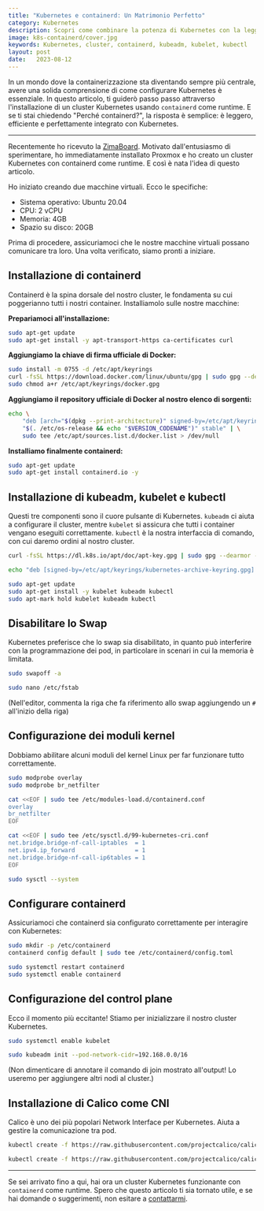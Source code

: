 ```yaml
---
title: "Kubernetes e containerd: Un Matrimonio Perfetto"
category: Kubernetes
description: Scopri come combinare la potenza di Kubernetes con la leggerezza e l'efficienza di containerd. Una guida passo passo che ti accompagna nella creazione di un cluster perfetto, pronto per ogni sfida!
image: k8s-containerd/cover.jpg
keywords: Kubernetes, cluster, containerd, kubeadm, kubelet, kubectl
layout: post
date:   2023-08-12
---
```


In un mondo dove la containerizzazione sta diventando sempre più centrale, avere una solida comprensione di come configurare Kubernetes è essenziale. In questo articolo, ti guiderò passo passo attraverso l'installazione di un cluster Kubernetes usando `containerd` come runtime. E se ti stai chiedendo "Perché containerd?", la risposta è semplice: è leggero, efficiente e perfettamente integrato con Kubernetes.

---

Recentemente ho ricevuto la [ZimaBoard](https://www.zimaboard.com/). Motivato dall'entusiasmo di sperimentare, ho immediatamente installato Proxmox e ho creato un cluster Kubernetes con containerd come runtime. E così è nata l'idea di questo articolo.

Ho iniziato creando due macchine virtuali. Ecco le specifiche:

- Sistema operativo: Ubuntu 20.04
- CPU: 2 vCPU
- Memoria: 4GB
- Spazio su disco: 20GB

Prima di procedere, assicuriamoci che le nostre macchine virtuali possano comunicare tra loro. Una volta verificato, siamo pronti a iniziare.

## Installazione di containerd

Containerd è la spina dorsale del nostro cluster, le fondamenta su cui poggerianno tutti i nostri container. Installiamolo sulle nostre macchine:

**Prepariamoci all'installazione:**

```bash
sudo apt-get update
sudo apt-get install -y apt-transport-https ca-certificates curl
```

**Aggiungiamo la chiave di firma ufficiale di Docker:**

```bash
sudo install -m 0755 -d /etc/apt/keyrings
curl -fsSL https://download.docker.com/linux/ubuntu/gpg | sudo gpg --dearmor -o /etc/apt/keyrings/docker.gpg
sudo chmod a+r /etc/apt/keyrings/docker.gpg
```

**Aggiungiamo il repository ufficiale di Docker al nostro elenco di sorgenti:**

```bash
echo \
    "deb [arch="$(dpkg --print-architecture)" signed-by=/etc/apt/keyrings/docker.gpg] https://download.docker.com/linux/ubuntu \
    "$(. /etc/os-release && echo "$VERSION_CODENAME")" stable" | \
    sudo tee /etc/apt/sources.list.d/docker.list > /dev/null
```

**Installiamo finalmente containerd:**

```bash
sudo apt-get update
sudo apt-get install containerd.io -y
```

## Installazione di kubeadm, kubelet e kubectl

Questi tre componenti sono il cuore pulsante di Kubernetes. `kubeadm` ci aiuta a configurare il cluster, mentre `kubelet` si assicura che tutti i container vengano eseguiti correttamente. `kubectl` è la nostra interfaccia di comando, con cui daremo ordini al nostro cluster.

```bash
curl -fsSL https://dl.k8s.io/apt/doc/apt-key.gpg | sudo gpg --dearmor -o /etc/apt/keyrings/kubernetes-archive-keyring.gpg
```

```bash
echo "deb [signed-by=/etc/apt/keyrings/kubernetes-archive-keyring.gpg] https://apt.kubernetes.io/ kubernetes-xenial main" | sudo tee /etc/apt/sources.list.d/kubernetes.list
```

```bash
sudo apt-get update
sudo apt-get install -y kubelet kubeadm kubectl
sudo apt-mark hold kubelet kubeadm kubectl
```

## Disabilitare lo Swap

Kubernetes preferisce che lo swap sia disabilitato, in quanto può interferire con la programmazione dei pod, in particolare in scenari in cui la memoria è limitata.

```bash
sudo swapoff -a
```

```bash
sudo nano /etc/fstab
```

(Nell'editor, commenta la riga che fa riferimento allo swap aggiungendo un `#` all'inizio della riga)

## Configurazione dei moduli kernel

Dobbiamo abilitare alcuni moduli del kernel Linux per far funzionare tutto correttamente.

```bash
sudo modprobe overlay
sudo modprobe br_netfilter
```

```bash
cat <<EOF | sudo tee /etc/modules-load.d/containerd.conf
overlay
br_netfilter
EOF
```

```bash
cat <<EOF | sudo tee /etc/sysctl.d/99-kubernetes-cri.conf
net.bridge.bridge-nf-call-iptables  = 1
net.ipv4.ip_forward                 = 1
net.bridge.bridge-nf-call-ip6tables = 1
EOF
```

```bash
sudo sysctl --system
```

## Configurare containerd

Assicuriamoci che containerd sia configurato correttamente per interagire con Kubernetes:

```bash
sudo mkdir -p /etc/containerd
containerd config default | sudo tee /etc/containerd/config.toml
```

```bash
sudo systemctl restart containerd
sudo systemctl enable containerd
```

## Configurazione del control plane

Ecco il momento più eccitante! Stiamo per inizializzare il nostro cluster Kubernetes.

```bash
sudo systemctl enable kubelet
```

```bash
sudo kubeadm init --pod-network-cidr=192.168.0.0/16
```

(Non dimenticare di annotare il comando di join mostrato all'output! Lo useremo per aggiungere altri nodi al cluster.)

## Installazione di Calico come CNI

Calico è uno dei più popolari Network Interface per Kubernetes. Aiuta a gestire la comunicazione tra pod.

```bash
kubectl create -f https://raw.githubusercontent.com/projectcalico/calico/v3.26.1/manifests/tigera-operator.yaml
```

```bash
kubectl create -f https://raw.githubusercontent.com/projectcalico/calico/v3.26.1/manifests/custom-resources.yaml
```

---

Se sei arrivato fino a qui, hai ora un cluster Kubernetes funzionante con `containerd` come runtime. Spero che questo articolo ti sia tornato utile, e se hai domande o suggerimenti, non esitare a [contattarmi](https://www.linkedin.com/in/marcoferraioli93/).